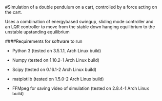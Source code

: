 #Simulation of a double pendulum on a cart, controlled by a force acting on the cart.

Uses a combination of energybased swingup, sliding mode controller and an LQR controller to move from the stable down hanging equilibrium to the unstable upstanding equilibrium

####Requirements for software to run

* Python 3 (tested on 3.5.1.1, Arch Linux build)

* Numpy (tested on 1.10.2-1 Arch Linux build)

* Scipy (tested on 0.16.1-2 Arch Linux build)

* matplotlib (tested on 1.5.0-2  Arch Linux build)

* FFMpeg for saving video of simulation (tested on 2.8.4-1 Arch Linux build)
